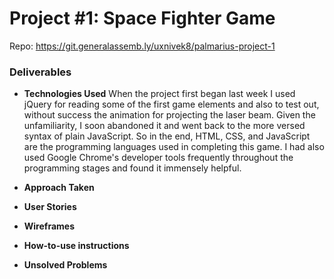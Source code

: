 # Project #1: Space Fighter Game
Repo: https://git.generalassemb.ly/uxnivek8/palmarius-project-1

### Deliverables

* **Technologies Used**
When the project first began last week I used jQuery for reading some of the first game elements and also to test out, without success the animation for projecting the laser beam. Given the unfamiliarity, I soon abandoned it and went back to the more versed syntax of plain JavaScript. So in the end, HTML, CSS, and JavaScript are the programming languages used in completing this game. I had also used Google Chrome's developer tools frequently throughout the programming stages and found it immensely helpful. 
* **Approach Taken**

* **User Stories**
* **Wireframes**
* **How-to-use instructions**
* **Unsolved Problems**
